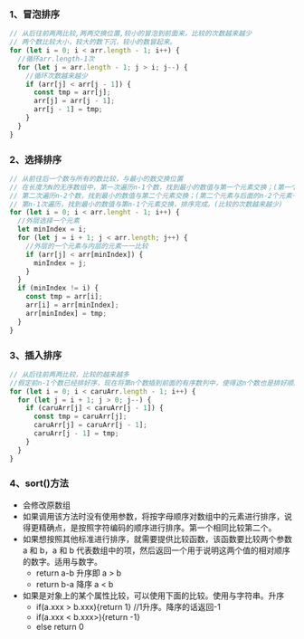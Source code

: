 ### 1、冒泡排序

```js
// 从后往前两两比较,两两交换位置,较小的冒泡到前面来，比较的次数越来越少
// 两个数比较大小，较大的数下沉，较小的数冒起来。
for (let i = 0; i < arr.length - 1; i++) {
  //循环arr.length-1次
  for (let j = arr.length - 1; j > i; j--) {
    //循环次数越来越少
    if (arr[j] < arr[j - 1]) {
      const tmp = arr[j];
      arr[j] = arr[j - 1];
      arr[j - 1] = tmp;
    }
  }
}
```

### 2、选择排序

```js
// 从前往后一个数与所有的数比较，与最小的数交换位置
// 在长度为N的无序数组中，第一次遍历n-1个数，找到最小的数值与第一个元素交换；(第一个元素与后面的n-1个数一一相比较)
// 第二次遍历n-2个数，找到最小的数值与第二个元素交换；(第二个元素与后面的n-2个元素一一比较)
// 第n-1次遍历，找到最小的数值与第n-1个元素交换，排序完成。(比较的次数越来越少)
for (let i = 0; i < arr.lenght - 1; i++) {
  //外层选择一个元素
  let minIndex = i;
  for (let j = i + 1; j < arr.length; j++) {
    //外层的一个元素与内层的元素一一比较
    if (arr[j] < arr[minIndex]) {
      minIndex = j;
    }
  }
  if (minIndex != i) {
    const tmp = arr[i];
    arr[i] = arr[minIndex];
    arr[minIndex] = tmp;
  }
}
```

### 3、插入排序

```js
// 从后往前两两比较，比较的越来越多
//假定前n-1个数已经排好序，现在将第n个数插到前面的有序数列中，使得这n个数也是排好顺序的。
for (let i = 0; i < caruArr.length - 1; i++) {
  for (let j = i + 1; j > 0; j--) {
    if (caruArr[j] < caruArr[j - 1]) {
      const tmp = caruArr[j];
      caruArr[j] = caruArr[j - 1];
      caruArr[j - 1] = tmp;
    }
  }
}
```

### 4、sort()方法

- 会修改原数组
- 如果调用该方法时没有使用参数，将按字母顺序对数组中的元素进行排序，说得更精确点，是按照字符编码的顺序进行排序。第一个相同比较第二个。
- 如果想按照其他标准进行排序，就需要提供比较函数，该函数要比较两个参数 a 和 b，a 和 b 代表数组中的项，然后返回一个用于说明这两个值的相对顺序的数字。适用与数字。
  - return a-b 升序即 a > b
  - return b-a 降序 a < b
- 如果是对象上的某个属性比较，可以使用下面的比较。使用与字符串。升序
  - if(a.xxx > b.xxx){return 1} //1升序。降序的话返回-1
  - if(a.xxx < b.xxx>){return -1}
  - else return 0
